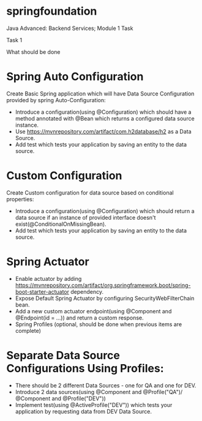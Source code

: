 # springfoundation
Java Advanced: Backend Services; Module 1 Task

Task 1

What should be done
# Spring Auto Configuration

Create Basic Spring application which will have Data Source Configuration provided by spring Auto-Configuration:

- Introduce a configuration(using @Configuration) which should have a method annotated with @Bean which returns a configured data source instance.
- Use https://mvnrepository.com/artifact/com.h2database/h2 as a Data Source.
- Add test which tests your application by saving an entity to the data source.

# Custom Configuration

Create Custom configuration for data source based on conditional properties:

- Introduce a configuration(using @Configuration) which should return a data source if an instance of provided interface doesn't exist(@ConditionalOnMissingBean).
- Add test which tests your application by saving an entity to the data source.

# Spring Actuator

- Enable actuator by adding https://mvnrepository.com/artifact/org.springframework.boot/spring-boot-starter-actuator dependency.
- Expose Default Spring Actuator by configuring SecurityWebFilterChain bean.
- Add a new custom actuator endpoint(using @Component and @Endpoint(id = ...)) and return a custom response.
- Spring Profiles (optional, should be done when previous items are complete)

# Separate Data Source Configurations Using Profiles:

- There should be 2 different Data Sources - one for QA and one for DEV.
- Introduce 2 data sources(using @Component and @Profile("QA")/ @Component and @Profile("DEV"))
- Implement test(using @ActiveProfile("DEV")) which tests your application by requesting data from DEV Data Source.

﻿